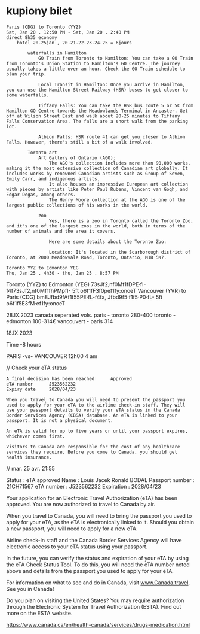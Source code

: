 

# kupiony bilet

    Paris (CDG) to Toronto (YYZ)
    Sat, Jan 20 . 12:50 PM - Sat, Jan 20 . 2:40 PM 
    direct 8h35 economy 
        hotel 20-25jan , 20.21.22.23.24.25 = 6jours 

            waterfalls in Hamilton 
                GO Train from Toronto to Hamilton: You can take a GO Train from Toronto's Union Station to Hamilton's GO Centre. The journey usually takes a little over an hour. Check the GO Train schedule to plan your trip.

                Local Transit in Hamilton: Once you arrive in Hamilton, you can use the Hamilton Street Railway (HSR) buses to get closer to some waterfalls.

                Tiffany Falls: You can take the HSR bus route 5 or 5C from Hamilton GO Centre towards the Meadowlands Terminal in Ancaster. Get off at Wilson Street East and walk about 20-25 minutes to Tiffany Falls Conservation Area. The falls are a short walk from the parking lot.

                Albion Falls: HSR route 41 can get you closer to Albion Falls. However, there's still a bit of a walk involved.

            Toronto art
                Art Gallery of Ontario (AGO):
                    The AGO's collection includes more than 90,000 works, making it the most extensive collection of Canadian art globally. It includes works by renowned Canadian artists such as Group of Seven, Emily Carr, and indigenous artists.
                    It also houses an impressive European art collection with pieces by artists like Peter Paul Rubens, Vincent van Gogh, and Edgar Degas, among others.
                    The Henry Moore collection at the AGO is one of the largest public collections of his works in the world.

                zoo 
                    Yes, there is a zoo in Toronto called the Toronto Zoo, and it's one of the largest zoos in the world, both in terms of the number of animals and the area it covers.

                    Here are some details about the Toronto Zoo:

                    Location: It's located in the Scarborough district of Toronto, at 2000 Meadowvale Road, Toronto, Ontario, M1B 5K7.

    Toronto YYZ to Edmonton YEG
    Thu, Jan 25 . 4h30 - thu, Jan 25 . 8:57 PM 



Toronto (YYZ) to Edmonton (YEG)
73sJf2,nf0Mf1fDPE·fI-f4f73sJf2,nf0Mf1fhPMpfI-
5ft o6f1fF3f0pef1fy:onoeT
Vancouver (YVR) to Paris (CDG)
bm8Jfbd9fAf1f55PE·fL-f4fa, Jfbd9f5·f1f5·P0·fL-
5ft o6f1f5E3fM·ef1fy:onoeT

28.IX.2023
canada seperated vols. 
paris - toronto 280-400
toronto - edmonton 100-314€
vancouvert - paris 314




18.IX.2023

Time -8 hours 

PARIS   -vs-    VANCOUVER 
12h00           4 am


//
Check your eTA status

    A final decision has been reached      Approved 
    eTA number      J523562232
    Expiry date     2028/04/23

    When you travel to Canada you will need to present the passport you used to apply for your eTA to the airline check-in staff. They will use your passport details to verify your eTA status in the Canada Border Services Agency (CBSA) database. An eTA is linked to your passport. It is not a physical document.

    An eTA is valid for up to five years or until your passport expires, whichever comes first.

    Visitors to Canada are responsible for the cost of any healthcare services they require. Before you come to Canada, you should get health insurance.


//
mar. 25 avr. 21:55

Status :  eTA approved
Name : Louis Jacek Ronald BODAL
Passport number : 21CH71567
eTA number :  J523562232
Expiration : 2028/04/23

                 

Your application for an Electronic Travel Authorization (eTA) has been approved. You are now authorized to travel to Canada by air.

When you travel to Canada, you will need to bring the passport you used to apply for your eTA, as the eTA is electronically linked to it. Should you obtain a new passport, you will need to apply for a new eTA.

Airline check-in staff and the Canada Border Services Agency will have electronic access to your eTA status using your passport.

In the future, you can verify the status and expiration of your eTA by using the eTA Check Status Tool. To do this, you will need the eTA number noted above and details from the passport you used to apply for your eTA.

For information on what to see and do in Canada, visit www.Canada.travel. See you in Canada!

Do you plan on visiting the United States? You may require authorization through the Electronic System for Travel Authorization (ESTA). Find out more on the ESTA website.

https://www.canada.ca/en/health-canada/services/drugs-medication.html